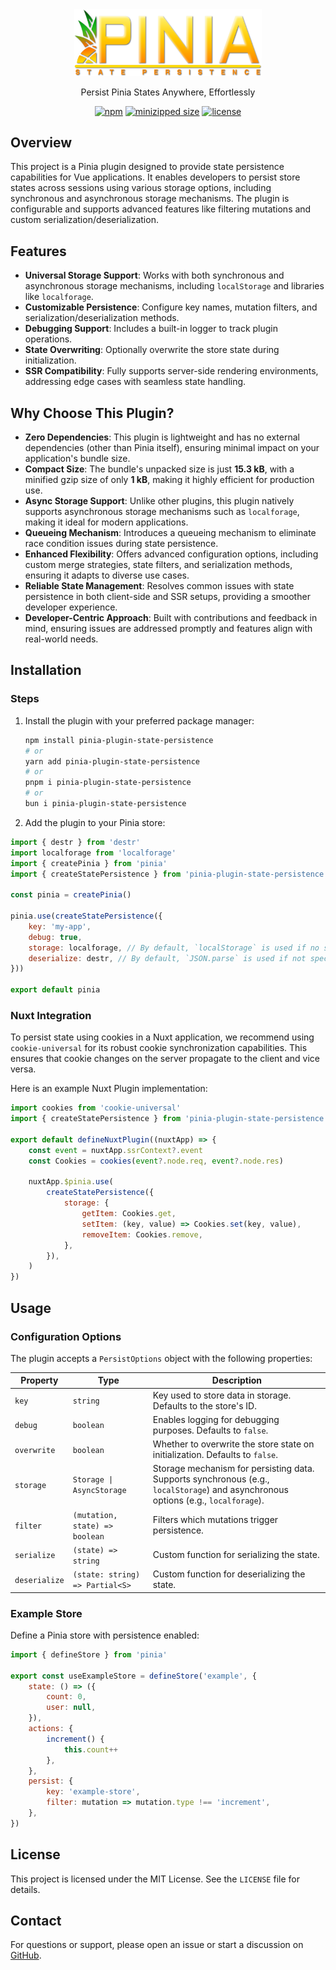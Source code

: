 <div align="center">
  <img src="docs/public/logo.png" alt="Project Logo" width="300">
</div>
<p align="center">
 Persist Pinia States Anywhere, Effortlessly
</p>
<p align="center">
  <a href="https://npmjs.com/package/pinia-plugin-state-persistence"><img src="https://img.shields.io/npm/v/pinia-plugin-state-persistence?style=flat-square&labelColor=FFD700&color=FFA500" alt="npm"></a>
  <a href="https://bundlephobia.com/result?p=pinia-plugin-state-persistence"><img src="https://img.shields.io/bundlephobia/minzip/pinia-plugin-state-persistence?style=flat-square&labelColor=32CD32&color=FFA500" alt="minizipped size"></a>
  <a href="https://github.com/stephenjason89/pinia-plugin-state-persistence/blob/main/LICENSE"><img src="https://img.shields.io/github/license/stephenjason89/pinia-plugin-state-persistence?style=flat-square&labelColor=FFD700&color=32CD32" alt="license"></a>
</p>

## Overview

This project is a Pinia plugin designed to provide state persistence capabilities for Vue applications. It enables developers to persist store states across sessions using various storage options, including synchronous and asynchronous storage mechanisms. The plugin is configurable and supports advanced features like filtering mutations and custom serialization/deserialization.

## Features

- **Universal Storage Support**: Works with both synchronous and asynchronous storage mechanisms, including `localStorage` and libraries like `localforage`.
- **Customizable Persistence**: Configure key names, mutation filters, and serialization/deserialization methods.
- **Debugging Support**: Includes a built-in logger to track plugin operations.
- **State Overwriting**: Optionally overwrite the store state during initialization.
- **SSR Compatibility**: Fully supports server-side rendering environments, addressing edge cases with seamless state handling.

## Why Choose This Plugin?

- **Zero Dependencies**: This plugin is lightweight and has no external dependencies (other than Pinia itself), ensuring minimal impact on your application's bundle size.
- **Compact Size**: The bundle's unpacked size is just **15.3 kB**, with a minified gzip size of only **1 kB**, making it highly efficient for production use.
- **Async Storage Support**: Unlike other plugins, this plugin natively supports asynchronous storage mechanisms such as `localforage`, making it ideal for modern applications.
- **Queueing Mechanism**: Introduces a queueing mechanism to eliminate race condition issues during state persistence.
- **Enhanced Flexibility**: Offers advanced configuration options, including custom merge strategies, state filters, and serialization methods, ensuring it adapts to diverse use cases.
- **Reliable State Management**: Resolves common issues with state persistence in both client-side and SSR setups, providing a smoother developer experience.
- **Developer-Centric Approach**: Built with contributions and feedback in mind, ensuring issues are addressed promptly and features align with real-world needs.

## Installation

### Steps

1. Install the plugin with your preferred package manager:

   ```bash
   npm install pinia-plugin-state-persistence
   # or
   yarn add pinia-plugin-state-persistence
   # or
   pnpm i pinia-plugin-state-persistence
   # or
   bun i pinia-plugin-state-persistence
   ```

2. Add the plugin to your Pinia store:

```javascript
import { destr } from 'destr'
import localforage from 'localforage'
import { createPinia } from 'pinia'
import { createStatePersistence } from 'pinia-plugin-state-persistence'

const pinia = createPinia()

pinia.use(createStatePersistence({
	key: 'my-app',
	debug: true,
	storage: localforage, // By default, `localStorage` is used if no storage option is specified
	deserialize: destr, // By default, `JSON.parse` is used if not specified
}))

export default pinia
```

### Nuxt Integration

To persist state using cookies in a Nuxt application, we recommend using `cookie-universal` for its robust cookie synchronization capabilities. This ensures that cookie changes on the server propagate to the client and vice versa.

Here is an example Nuxt Plugin implementation:

```javascript
import cookies from 'cookie-universal'
import { createStatePersistence } from 'pinia-plugin-state-persistence'

export default defineNuxtPlugin((nuxtApp) => {
	const event = nuxtApp.ssrContext?.event
	const Cookies = cookies(event?.node.req, event?.node.res)

	nuxtApp.$pinia.use(
		createStatePersistence({
			storage: {
				getItem: Cookies.get,
				setItem: (key, value) => Cookies.set(key, value),
				removeItem: Cookies.remove,
			},
		}),
	)
})
```

## Usage

### Configuration Options

The plugin accepts a `PersistOptions` object with the following properties:

| Property        | Type                                | Description                                                                 |
|-----------------|-------------------------------------|-----------------------------------------------------------------------------|
| `key`           | `string`                            | Key used to store data in storage. Defaults to the store's ID.             |
| `debug`         | `boolean`                          | Enables logging for debugging purposes. Defaults to `false`.               |
| `overwrite`     | `boolean`                          | Whether to overwrite the store state on initialization. Defaults to `false`.|
| `storage`       | `Storage \| AsyncStorage`            | Storage mechanism for persisting data. Supports synchronous (e.g., `localStorage`) and asynchronous options (e.g., `localforage`). |
| `filter`        | `(mutation, state) => boolean`     | Filters which mutations trigger persistence.                               |
| `serialize`     | `(state) => string`                | Custom function for serializing the state.                                 |
| `deserialize`   | `(state: string) => Partial<S>`    | Custom function for deserializing the state.                               |

### Example Store

Define a Pinia store with persistence enabled:

```javascript
import { defineStore } from 'pinia'

export const useExampleStore = defineStore('example', {
	state: () => ({
		count: 0,
		user: null,
	}),
	actions: {
		increment() {
			this.count++
		},
	},
	persist: {
		key: 'example-store',
		filter: mutation => mutation.type !== 'increment',
	},
})
```

## License

This project is licensed under the MIT License. See the `LICENSE` file for details.

## Contact

For questions or support, please open an issue or start a discussion on [GitHub](https://github.com/stephenjason89/pinia-plugin-state-persistence/issues).
